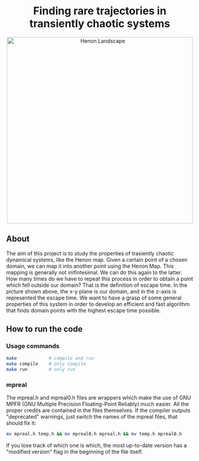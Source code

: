 <h1 align="center">Finding rare trajectories in transiently chaotic systems</h1>
<p align="center">
    <img width="500" alt="Henon Landscape" src="extra/colormap.png">
</p>

## About

The aim of this project is to study the properties of trasiently chaotic dynamical systems, like the Henon map. 
Given a certain point of a chosen domain, we can map it into another point using the Henon Map. This mapping is generally not inifintesimal. We can do this again to the latter. How many times do we have to repeat this process in order to obtain a point which fell outside our domain? That is the definition of escape time. In the picture shown above, the x-y plane is our domain, and in the z-axis is represented the escape time. We want to have a grasp of some general properties of this system in order to develop an efficient and fast algorithm that finds domain points with the highest escape time possible.

## How to run the code

### Usage commands

```sh
make            # compile and run
make compile    # only compile
make run        # only run
```

### mpreal

The mpreal.h and mpreal0.h files are wrappers which make the use of GNU MPFR (GNU Multiple Precision Floating-Point Reliably) much easier. All the proper credits are contained in the files themselves. If the compiler outputs "deprecated" warnings, just switch the names of the mpreal files, that should fix it:

```sh
mv mpreal.h temp.h && mv mpreal0.h mpreal.h && mv temp.h mpreal0.h
```

If you lose track of which one is which, the most up-to-date version has a "modified version" flag in the beginning of the file itself.

